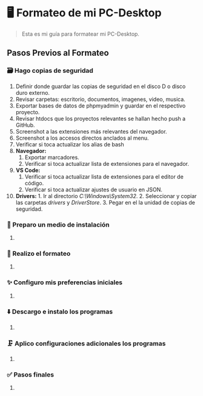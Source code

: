 # 🖥️ Formateo de mi PC-Desktop

> Esta es mi guía para formatear mi PC-Desktop.

## Pasos Previos al Formateo

### 🗃️ Hago copias de seguridad

   1. Definir donde guardar las copias de seguridad en el disco D o disco duro externo.
   2. Revisar carpetas: escritorio, documentos, imagenes, video, musica.
   3. Exportar bases de datos de phpmyadmin y guardar en el respectivo proyecto.
   4. Revisar htdocs que los proyectos relevantes se hallan hecho push a GitHub.
   5. Screenshot a las extensiones más relevantes del navegador.
   6. Screenshot a los accesos directos anclados al menu.
   7. Verificar si toca actualizar los alias de bash
   8. **Navegador:**
      1. Exportar marcadores.
      2. Verificar si toca actualizar lista de extensiones para el navegador.
   9. **VS Code:**
      1. Verificar si toca actualizar lista de extensiones para el editor de código.
      2. Verificar si toca actualizar ajustes de usuario en JSON.
   10. **Drivers:**
      1. Ir al directorio *C:\Windows\System32*.
      2. Seleccionar y copiar las carpetas *drivers* y *DriverStore*.
      3. Pegar en el la unidad de copias de seguridad.

### 📀 Preparo un medio de instalación

   1.

### 🚀 Realizo el formateo

   1.

### ✨ Configuro mis preferencias iniciales

  1.

### ⬇️ Descargo e instalo los programas

  1.

### 🗜️ Aplico configuraciones adicionales los programas

  1.

### ✅ Pasos finales

   1.
